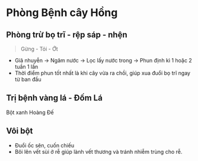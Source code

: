 # Phòng Bệnh cây Hồng

## Phòng trừ bọ trĩ - rệp sáp - nhện

> Gừng - Tỏi - Ớt

- Giã nhuyễn -> Ngâm nước -> Lọc lấy nước trong -> Phun định kì 1 hoặc 2 tuần 1 lần
- Thời điểm phun tốt nhất là khi cây vừa ra chồi, giúp xua đuổi bọ trĩ ngay từ ban đầu

## Trị bệnh vàng lá - Đốm Lá

Bột xanh Hoàng Đế

## Vôi bột

- Đuổi ốc sên, cuốn chiếu
- Bôi lên vết sùi ở rễ giúp lành vết thương và tránh nhiễm trùng cho rễ.
